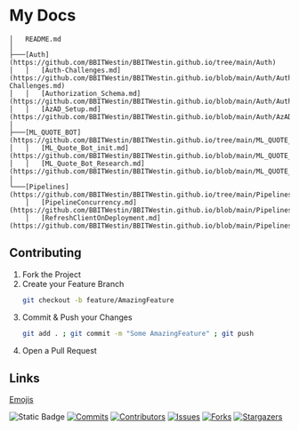 # My Docs

```
│   README.md
│
├───[Auth](https://github.com/BBITWestin/BBITWestin.github.io/tree/main/Auth)
│   │   [Auth-Challenges.md](https://github.com/BBITWestin/BBITWestin.github.io/blob/main/Auth/Auth-Challenges.md)
│   │   [Authorization_Schema.md](https://github.com/BBITWestin/BBITWestin.github.io/blob/main/Auth/Authorization_Schema.md)
│   │   [AzAD_Setup.md](https://github.com/BBITWestin/BBITWestin.github.io/blob/main/Auth/AzAD_Setup.md)
│
├───[ML_QUOTE_BOT](https://github.com/BBITWestin/BBITWestin.github.io/tree/main/ML_QUOTE_BOT)
│   │   [ML_Quote_Bot_init.md](https://github.com/BBITWestin/BBITWestin.github.io/blob/main/ML_QUOTE_BOT/ML_Quote_Bot_init.md)
│   │   [ML_Quote_Bot_Research.md](https://github.com/BBITWestin/BBITWestin.github.io/blob/main/ML_QUOTE_BOT/ML_Quote_Bot_Research.md)
│
└───[Pipelines](https://github.com/BBITWestin/BBITWestin.github.io/tree/main/Pipelines)
    │   [PipelineConcurrency.md](https://github.com/BBITWestin/BBITWestin.github.io/blob/main/Pipelines/PipelineConcurrency.md)
    │   [RefreshClientOnDeployment.md](https://github.com/BBITWestin/BBITWestin.github.io/blob/main/Pipelines/RefreshClientOnDeployment.md)
```

## Contributing

1. Fork the Project
2. Create your Feature Branch
   ```sh
   git checkout -b feature/AmazingFeature
   ```
3. Commit & Push your Changes
   ```sh
   git add . ; git commit -m "Some AmazingFeature" ; git push
   ```
4. Open a Pull Request

## Links

[Emojis](https://gist.github.com/rxaviers/7360908)

![Static Badge](https://img.shields.io/badge/------------%20HELLO%20WORLD%20-------------8A2BE2.svg?style=for-the-badge)
[![Commits][last-commits-shield]][last-commits-url]
[![Contributors][contributors-shield]][contributors-url]
[![Issues][issues-shield]][issues-url]
[![Forks][forks-shield]][forks-url]
[![Stargazers][stars-shield]][stars-url]

[contributors-shield]: https://img.shields.io/github/contributors/BBITWestin/My-Docs.svg?style=for-the-badge
[contributors-url]: https://github.com/BBITWestin/My-Docs/graphs/contributors
[forks-shield]: https://img.shields.io/github/forks/BBITWestin/My-Docs.svg?style=for-the-badge
[forks-url]: https://github.com/BBITWestin/My-Docs/network/members
[last-commits-shield]: https://img.shields.io/github/last-commit/BBITWestin/My-Docs.svg?style=for-the-badge
[last-commits-url]: https://github.com/BBITWestin/My-Docs/commits/main/
[stars-shield]: https://img.shields.io/github/stars/BBITWestin/My-Docs.svg?style=for-the-badge
[stars-url]: https://github.com/BBITWestin/My-Docs/stargazers
[issues-shield]: https://img.shields.io/github/issues/BBITWestin/My-Docs.svg?style=for-the-badge
[issues-url]: https://github.com/BBITWestin/My-Docs/issues
